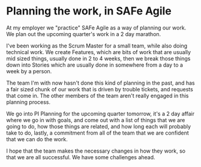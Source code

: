 # Planning the work, in SAFe Agile

At my employer we "practice" SAFe Agile as a way of planning our work.  We plan out the upcoming quarter's work in a 2 day marathon.  

I've been working as the Scrum Master for a small team,  while also doing technical work.  We create Features, which are bits of work that are usually mid sized things, usually done in 2 to 4 weeks, then we break those things down into Stories which are usually done in somewhere from a day to a week by a person. 

The team I'm with now hasn't done this kind of planning in the past, and has a fair sized chunk of our work that is driven by trouble tickets, and requests that come in.  The other members of the team aren't really engaged in this planning process. 

We go into PI Planning for the upcoming quarter tomorrow, it's a 2 day affair where we go in with goals, and come out with a list of things that we are going to do, how those things are related, and how long each will probably take to do, lastly, a commitment from all of the team that we are confident that we can do the work. 

I hope that the team makes the necessary changes in how they work, so that we are all successful.  We have some challenges ahead.